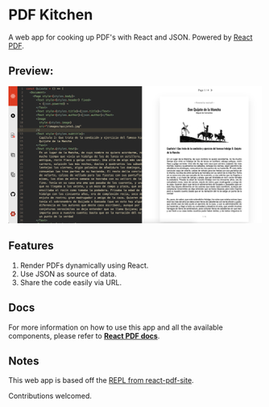 # PDF Kitchen 

A web app for cooking up PDF's with React and JSON. Powered by [React PDF](https://react-pdf.org).

## Preview:

![PDF Kitchen Preview](preview.png)


## Features
1. Render PDFs dynamically using React.
2. Use JSON as source of data.
3. Share the code easily via URL.

## Docs

For more information on how to use this app and all the available components, please refer to [**React PDF docs**](ttps://react-pdf.org).

## Notes

This web app is based off the [REPL from react-pdf-site](https://github.com/diegomura/react-pdf-site).

Contributions welcomed.
